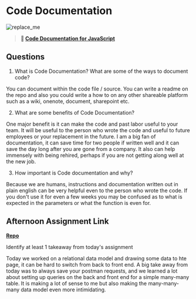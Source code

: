 # Code Documentation

![replace_me](https://codeworks.blob.core.windows.net/public/assets/img/illustrations/placeholder.svg)

> **📖 [Code Documentation for JavaScript](https://codeworksacademy.com/fs-student-guide/resources/wk7/02-JSDocs)**

## Questions

1. What is Code Documentation? What are some of the ways to document code?

  You can document within the code file / source. You can write a readme on the repo and also you could write a how to on any other shareable platform such as a wiki, onenote, document, sharepoint etc.

2. What are some benefits of Code Documentation?

  One major benefit is it can make the code and past labor useful to your team. It will be useful to the person who wrote the code and useful to future employees or your replacement in the future. I am a big fan of documentation, it can save time for two people if written well and it can save the day long after you are gone from a company. It also can help immensely with being rehired, perhaps if you are not getting along well at the new job. 

3. How important is Code documentation and why?

  Because we are humans, instructions and documentation written out in plain english can be very helpful even to the person who wrote the code. If you don't use it for even a few weeks you may be confused as to what is expected in the parameters or what the function is even for.

## Afternoon Assignment Link

**[Repo](https://github.com/patrick-misner/week7-postit)**

Identify at least 1 takeaway from today's assignment

Today we worked on a relational data model and drawing some data to hte page, it can be hard to switch from back to front end. A big take away from today was to always save your postman requests, and we learned a lot about setting up queries on the back and front end for a simple many-many table. It is making a lot of sense to me but also making the many-many-many data model even more intimidating. 
